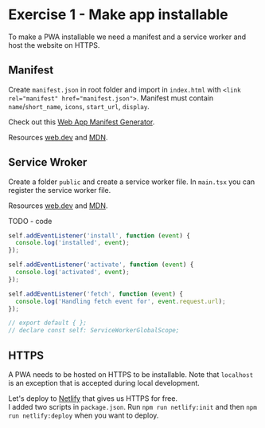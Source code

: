 # Exercise 1 - Make app installable

To make a PWA installable we need a manifest and a service worker and host the website on HTTPS.

## Manifest

Create `manifest.json` in root folder and import in `index.html` with `<link rel="manifest" href="manifest.json">`.
Manifest must contain `name`/`short_name`, `icons`, `start_url`, `display`.

Check out this [Web App Manifest Generator](https://app-manifest.firebaseapp.com/).

Resources [web.dev](https://web.dev/add-manifest/) and [MDN](https://developer.mozilla.org/en-US/docs/Web/Manifest).

## Service Wroker

Create a folder `public` and create a service worker file. In `main.tsx` you can register the service worker file.

Resources [web.dev](https://developers.google.com/web/fundamentals/primers/service-workers) and [MDN](https://developer.mozilla.org/en-US/docs/Web/API/Service_Worker_API/Using_Service_Workers).

TODO - code
```js
self.addEventListener('install', function (event) {
  console.log('installed', event);
});

self.addEventListener('activate', function (event) {
  console.log('activated', event);
});

self.addEventListener('fetch', function (event) {
  console.log('Handling fetch event for', event.request.url);
});

// export default { };
// declare const self: ServiceWorkerGlobalScope;
```

## HTTPS
A PWA needs to be hosted on HTTPS to be installable. Note that `localhost` is an exception that is accepted during local development.

Let's deploy to [Netlify](https://www.netlify.com/) that gives us HTTPS for free.  
I added two scripts in `package.json`. Run `npm run netlify:init` and then `npm run netlify:deploy` when you want to deploy.